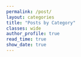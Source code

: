 ```yaml
---
permalink: /post/
layout: categories
title: "Posts by Category"
classes: wide
author_profile: true
read_time: true
show_date: true
---
```


